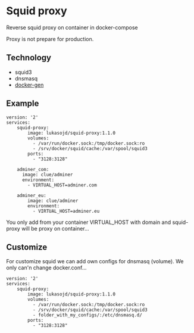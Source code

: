 # Squid proxy
Reverse squid proxy on container in docker-compose

Proxy is not prepare for production.

## Technology 
- squid3
- dnsmasq
- [docker-gen](https://github.com/jwilder/docker-gen)


## Example

```
version: '2'
services:
    squid-proxy:
        image: lukasojd/squid-proxy:1.1.0
        volumes:
          - /var/run/docker.sock:/tmp/docker.sock:ro
          - /srv/docker/squid/cache:/var/spool/squid3
        ports:
          - "3128:3128"
    
    adminer_com:
      image: clue/adminer
      environment:
        - VIRTUAL_HOST=adminer.com
        
    adminer_eu:
        image: clue/adminer
        environment:
          - VIRTUAL_HOST=adminer.eu
```

You only add from your container VIRTUAL_HOST with domain and squid-proxy will be proxy on container...

## Customize

For customize squid we can add own configs for dnsmasq (volume). We only can'n change docker.conf... 

```
version: '2'
services:
    squid-proxy:
        image: lukasojd/squid-proxy:1.1.0
        volumes:
          - /var/run/docker.sock:/tmp/docker.sock:ro
          - /srv/docker/squid/cache:/var/spool/squid3
          - folder_with_my_configs/:/etc/dnsmasq.d/
        ports:
          - "3128:3128"
```
